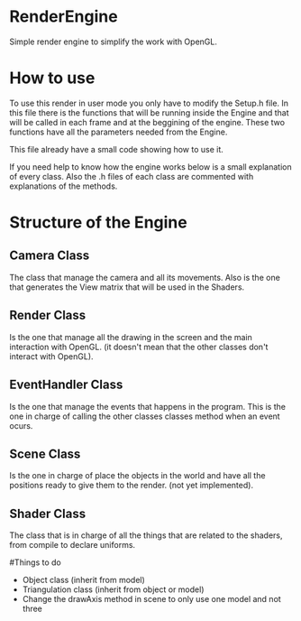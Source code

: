 # RenderEngine
 Simple render engine to simplify the work with OpenGL.
 
 
 # How to use
 
 To use this render in user mode you only have to modify the Setup.h file. In this file there is the functions that will be running inside the Engine and that will be called in each frame and at the beggining of the engine. These two functions have all the parameters needed from the Engine.

 This file already have a small code showing how to use it.

 If you need help to know how the engine works below is a small explanation of every class. Also the .h files of each class are commented with explanations of the methods.

 
 # Structure of the Engine
 
 ## Camera Class
 
 The class that manage the camera and all its movements. Also is the one that generates the View matrix that will be 
 used in the Shaders.
 
 ## Render Class
 Is the one that manage all the drawing in the screen and the main interaction with OpenGL. (it doesn't mean that the other
 classes don't interact with OpenGL).
 
 ## EventHandler Class
 Is the one that manage the events that happens in the program. This is the one in charge of calling the other classes
 classes method when an event ocurs.

## Scene Class
Is the one in charge of place the objects in the world and have all the positions ready to give them to the render.
(not yet implemented).

## Shader Class
The class that is in charge of all the things that are related to the shaders, from compile to declare uniforms.

#Things to do
- Object class (inherit from model)
- Triangulation class (inherit from object or model)
- Change the drawAxis method in scene to only use one model and not three